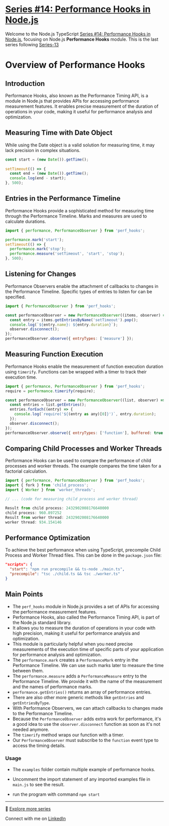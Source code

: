 # [Series #14: Performance Hooks in Node.js](https://github.com/muneer-ahmed-khan/typescript-node-series/tree/master/series-14)

Welcome to the Node.js TypeScript [Series #14: Performance Hooks in Node.js](https://github.com/muneer-ahmed-khan/typescript-node-series/tree/master/series-14), focusing on Node.js **Performance Hooks** module. This is the last series following [Series-13](https://github.com/muneer-ahmed-khan/typescript-node-series/tree/master/series-13)

# Overview of Performance Hooks

## Introduction
Performance Hooks, also known as the Performance Timing API, is a module in Node.js that provides APIs for accessing performance measurement features. It enables precise measurement of the duration of operations in your code, making it useful for performance analysis and optimization.

## Measuring Time with Date Object
While using the Date object is a valid solution for measuring time, it may lack precision in complex situations.

```javascript
const start = (new Date()).getTime();
 
setTimeout(() => {
  const end = (new Date()).getTime();
  console.log(end - start);
}, 500);
```

## Entries in the Performance Timeline

Performance Hooks provide a sophisticated method for measuring time through the Performance Timeline. Marks and measures are used to calculate durations.

```javascript
import { performance, PerformanceObserver } from 'perf_hooks';

performance.mark('start');
setTimeout(() => {
  performance.mark('stop');
  performance.measure('setTimeout', 'start', 'stop');
}, 500);
```

## Listening for Changes

Performance Observers enable the attachment of callbacks to changes in the Performance Timeline. Specific types of entries to listen for can be specified.

```javascript
import { PerformanceObserver } from 'perf_hooks';

const performanceObserver = new PerformanceObserver((items, observer) => {
  const entry = items.getEntriesByName('setTimeout').pop();
  console.log(`${entry.name}: ${entry.duration}`);
  observer.disconnect();
});
performanceObserver.observe({ entryTypes: ['measure'] });
```

## Measuring Function Execution

Performance Hooks enable the measurement of function execution duration using `timerify`. Functions can be wrapped with a timer to track their execution time.

```javascript
import { performance, PerformanceObserver } from 'perf_hooks';
require = performance.timerify(require);

const performanceObserver = new PerformanceObserver((list, observer) => {
  const entries = list.getEntries();
  entries.forEach((entry) => {
    console.log(`require('${(entry as any)[0]}')`, entry.duration);
  });
  observer.disconnect();
});
performanceObserver.observe({ entryTypes: ['function'], buffered: true });
```

## Comparing Child Processes and Worker Threads

Performance Hooks can be used to compare the performance of child processes and worker threads. The example compares the time taken for a factorial calculation.

```typescript
import { performance, PerformanceObserver } from 'perf_hooks';
import { fork } from 'child_process';
import { Worker } from 'worker_threads';

// ... (code for measuring child process and worker thread)

Result from child process: 2432902008176640000
child process: 960.897252
Result from worker thread: 2432902008176640000
worker thread: 934.154146
```

## Performance Optimization

To achieve the best performance when using TypeScript, precompile Child Process and Worker Thread files. This can be done in the `package.json` file:

```json
"scripts": {
  "start": "npm run precompile && ts-node ./main.ts",
  "precompile": "tsc ./child.ts && tsc ./worker.ts"
}
```


## Main Points

- The `perf_hooks` module in Node.js provides a set of APIs for accessing the performance measurement features.
- Performance Hooks, also called the Performance Timing API, is part of the Node.js standard library.
- It allows you to measure the duration of operations in your code with high precision, making it useful for performance analysis and optimization.
- This module is particularly helpful when you need precise measurements of the execution time of specific parts of your application for performance analysis and optimization.
- The `performance.mark` creates a `PerformanceMark` entry in the Performance Timeline. We can use such marks later to measure the time between them.
- The `performance.measure` adds a `PerformanceMeasure` entry to the Performance Timeline. We provide it with the name of the measurement and the names of performance marks.
- `performance.getEntries()` returns an array of performance entries.
- There are also other more generic methods like `getEntries` and `getEntriesByType`.
- With Performance Observers, we can attach callbacks to changes made to the Performance Timeline.
- Because the `PerformanceObserver` adds extra work for performance, it's a good idea to use the `observer.disconnect` function as soon as it's not needed anymore.
- The `timerify` method wraps our function with a timer.
- Our `PerformanceObserver` must subscribe to the `function` event type to access the timing details.

### Usage
- The ```examples``` folder contain multiple example of performance hooks.

- Uncomment the import statement of any imported examples file in ```main.js``` to see the result.

- run the program with command
``` npm start ```


---

🚀 [Explore more series](https://github.com/muneer-ahmed-khan/typescript-node-series)

Connect with me on [LinkedIn](https://www.linkedin.com/in/muneer-ahmed-a59362140/)